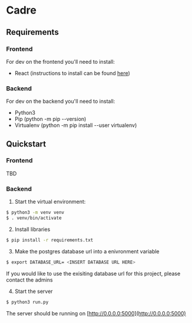 # Cadre

## Requirements
### Frontend
For dev on the frontend you'll need to install:
- React (instructions to install can be found [here](https://reactjs.org/docs/create-a-new-react-app.html))

### Backend
For dev on the backend you'll need to install: 
- Python3
- Pip (python -m pip --version)
- Virtualenv (python -m pip install --user virtualenv)

## Quickstart

### Frontend
TBD

### Backend
1. Start the virtual environment:
```bash
$ python3 -m venv venv
$ . venv/bin/activate
```
2. Install libraries
```bash
$ pip install -r requirements.txt
```
3. Make the postgres database url into a enivronment variable
```bash
$ export DATABASE_URL= <INSERT DATABASE URL HERE>
```
If you would like to use the exisiting database url for this project, please contact the admins

4. Start the server
```bash
$ python3 run.py
```
The server should be running on [http://0.0.0.0:5000](http://0.0.0.0:5000)
